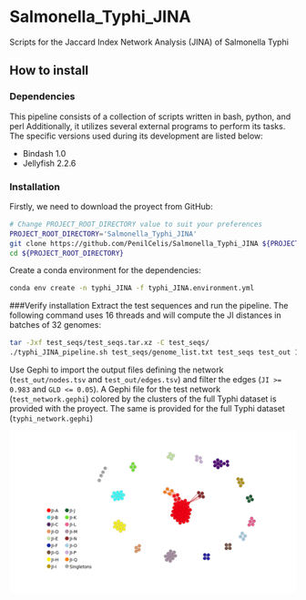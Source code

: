 # Salmonella_Typhi_JINA
 Scripts for the Jaccard Index Network Analysis (JINA) of Salmonella Typhi

## How to install

### Dependencies
This pipeline consists of a collection of scripts written in bash, python, and perl Additionally, it utilizes several external programs to perform its tasks. The specific versions used during its development are listed below:

- Bindash 1.0
- Jellyfish 2.2.6

### Installation
Firstly, we need to download the proyect from GitHub:

~~~bash
# Change PROJECT_ROOT_DIRECTORY value to suit your preferences
PROJECT_ROOT_DIRECTORY='Salmonella_Typhi_JINA'
git clone https://github.com/PenilCelis/Salmonella_Typhi_JINA ${PROJECT_ROOT_DIRECTORY}
cd ${PROJECT_ROOT_DIRECTORY}
~~~

Create a conda environment for the dependencies:

~~~bash
conda env create -n typhi_JINA -f typhi_JINA.environment.yml
~~~

###Verify installation
Extract the test sequences and run the pipeline. The following command uses 16 threads and will compute the JI distances in batches of 32 genomes:

~~~bash
tar -Jxf test_seqs/test_seqs.tar.xz -C test_seqs/
./typhi_JINA_pipeline.sh test_seqs/genome_list.txt test_seqs test_out 16 32
~~~

Use Gephi to import the output files defining the network (```test_out/nodes.tsv``` and ```test_out/edges.tsv```) and filter the edges (```JI >= 0.983``` and ```GLD <= 0.05```). A Gephi file for the test network (```test_network.gephi```) colored by the clusters of the full Typhi dataset is provided with the proyect. The same is provided for the full Typhi dataset (```typhi_network.gephi```)

![Example network](test_network.png)
